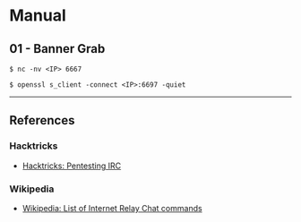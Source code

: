 # Manual

## 01 - Banner Grab

```
$ nc -nv <IP> 6667

$ openssl s_client -connect <IP>:6697 -quiet
```

---
## References

### Hacktricks

- [Hacktricks: Pentesting IRC](https://book.hacktricks.wiki/en/network-services-pentesting/pentesting-irc.html)

### Wikipedia

- [Wikipedia: List of Internet Relay Chat commands](https://en.wikipedia.org/wiki/List_of_Internet_Relay_Chat_commands)